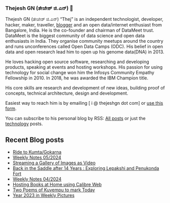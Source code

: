 ### Thejesh GN (ತೇಜೇಶ್ ಜಿ.ಎನ್) 👋

Thejesh GN (ತೇಜೇಶ್ ಜಿ.ಎನ್) “Thej” is an independent technologist, developer, hacker, maker, traveller, [blogger](https://thejeshgn.com/) and an open data/internet enthusiast from Bangalore, India. He is the co-founder and chairman of DataMeet trust. DataMeet is the biggest community of data science and open data enthusiasts in India. They organise community meetups around the country and runs unconferences called Open Data Camps (ODC). His belief in open data and open research lead him to open up his genome data(DNA) in 2013.

He loves hacking open source software, researching and developing products, speaking at events and hosting workshops. His passion for using technology for social change won him the Infosys Community Empathy Fellowship in 2010. In 2018, he was awarded the IBM Champion title.

His core skills are research and development of new ideas, building proof of concepts, technical architecture, design and development.

Easiest way to reach him is by emailing [ i @ thejeshgn dot com] or [use this form](https://thejeshgn.com/contact/).

You can subscribe to his personal blog by RSS: [All posts](https://feeds.thejeshgn.com/thejeshgn) or just the [technology](https://feeds.thejeshgn.com/technology) posts.

## Recent Blog posts
<!-- BLOG-POST-LIST:START -->
- [Ride to Kumta/Gokarna](https://thejeshgn.com/2024/02/05/ride-to-kumta-gokarna/)
- [Weekly Notes 05/2024](https://thejeshgn.com/2024/02/02/weekly-notes-05-2024/)
- [Streaming a Gallery of Images as Video](https://thejeshgn.com/2024/01/30/streaming-a-gallery-of-images-as-video/)
- [Back in the Saddle after 14 Years : Exploring Lepakshi and Penukonda Fort](https://thejeshgn.com/2024/01/29/back-in-the-saddle-after-14-years-exploring-lepakshi-and-penukonda-fort/)
- [Weekly Notes 04/2024](https://thejeshgn.com/2024/01/26/weekly-notes-04-2024/)
- [Hosting Books at Home using Calibre Web](https://thejeshgn.com/2024/01/23/hosting-books-at-home-using-calibre-web/)
- [Two Poems of Kuvempu to mark Today](https://thejeshgn.com/2024/01/22/two-poems-of-kuvempu-to-mark-today/)
- [Year 2023 in Weekly Pictures](https://thejeshgn.com/2024/01/20/year-2023-in-weekly-pictures/)
<!-- BLOG-POST-LIST:END -->
